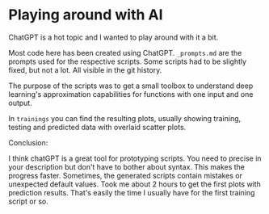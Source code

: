 # Playing around with AI

ChatGPT is a hot topic and I wanted to play around with it a bit.

Most code here has been created using ChatGPT.
`_prompts.md` are the prompts used for the respective scripts.
Some scripts had to be slightly fixed, but not a lot. All visible in the git history.

The purpose of the scripts was to get a small toolbox to understand deep learning's approximation capabilities for functions with one input and one output.

In `trainings` you can find the resulting plots, usually showing training, testing and predicted data with overlaid scatter plots.

Conclusion:

I think chatGPT is a great tool for prototyping scripts. You need to precise in your description but don't have to bother about syntax. This makes the progress faster.
Sometimes, the generated scripts contain mistakes or unexpected default values. 
Took me about 2 hours to get the first plots with prediction results. That's easily the time I usually have for the first training script or so. 

